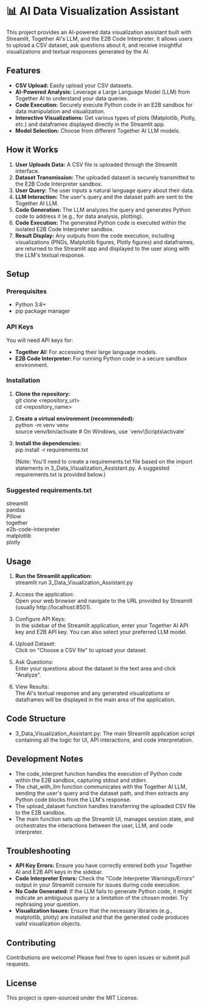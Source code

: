 # **📊 AI Data Visualization Assistant**

This project provides an AI-powered data visualization assistant built with Streamlit, Together AI's LLM, and the E2B Code Interpreter. It allows users to upload a CSV dataset, ask questions about it, and receive insightful visualizations and textual responses generated by the AI.

## **Features**

* **CSV Upload:** Easily upload your CSV datasets.  
* **AI-Powered Analysis:** Leverage a Large Language Model (LLM) from Together AI to understand your data queries.  
* **Code Execution:** Securely execute Python code in an E2B sandbox for data manipulation and visualization.  
* **Interactive Visualizations:** Get various types of plots (Matplotlib, Plotly, etc.) and dataframes displayed directly in the Streamlit app.  
* **Model Selection:** Choose from different Together AI LLM models.

## **How it Works**

1. **User Uploads Data:** A CSV file is uploaded through the Streamlit interface.  
2. **Dataset Transmission:** The uploaded dataset is securely transmitted to the E2B Code Interpreter sandbox.  
3. **User Query:** The user inputs a natural language query about their data.  
4. **LLM Interaction:** The user's query and the dataset path are sent to the Together AI LLM.  
5. **Code Generation:** The LLM analyzes the query and generates Python code to address it (e.g., for data analysis, plotting).  
6. **Code Execution:** The generated Python code is executed within the isolated E2B Code Interpreter sandbox.  
7. **Result Display:** Any outputs from the code execution, including visualizations (PNGs, Matplotlib figures, Plotly figures) and dataframes, are returned to the Streamlit app and displayed to the user along with the LLM's textual response.

## **Setup**

### **Prerequisites**

* Python 3.8+  
* pip package manager

### **API Keys**

You will need API keys for:

* **Together AI:** For accessing their large language models.  
* **E2B Code Interpreter:** For running Python code in a secure sandbox environment.

### **Installation**

1. **Clone the repository:**  
   git clone \<repository\_url\>  
   cd \<repository\_name\>

2. **Create a virtual environment (recommended):**  
   python \-m venv venv  
   source venv/bin/activate  \# On Windows, use \`venv\\Scripts\\activate\`

3. **Install the dependencies:**  
   pip install \-r requirements.txt

   (Note: You'll need to create a requirements.txt file based on the import statements in 3\_Data\_Visualization\_Assistant.py. A suggested requirements.txt is provided below.)

### **Suggested requirements.txt**

streamlit  
pandas  
Pillow  
together  
e2b-code-interpreter  
matplotlib  
plotly

## **Usage**

1. **Run the Streamlit application:**  
   streamlit run 3\_Data\_Visualization\_Assistant.py

2. Access the application:  
   Open your web browser and navigate to the URL provided by Streamlit (usually http://localhost:8501).  
3. Configure API Keys:  
   In the sidebar of the Streamlit application, enter your Together AI API key and E2B API key. You can also select your preferred LLM model.  
4. Upload Dataset:  
   Click on "Choose a CSV file" to upload your dataset.  
5. Ask Questions:  
   Enter your questions about the dataset in the text area and click "Analyze".  
6. View Results:  
   The AI's textual response and any generated visualizations or dataframes will be displayed in the main area of the application.

## **Code Structure**

* 3\_Data\_Visualization\_Assistant.py: The main Streamlit application script containing all the logic for UI, API interactions, and code interpretation.

## **Development Notes**

* The code\_interpret function handles the execution of Python code within the E2B sandbox, capturing stdout and stderr.  
* The chat\_with\_llm function communicates with the Together AI LLM, sending the user's query and the dataset path, and then extracts any Python code blocks from the LLM's response.  
* The upload\_dataset function handles transferring the uploaded CSV file to the E2B sandbox.  
* The main function sets up the Streamlit UI, manages session state, and orchestrates the interactions between the user, LLM, and code interpreter.

## **Troubleshooting**

* **API Key Errors:** Ensure you have correctly entered both your Together AI and E2B API keys in the sidebar.  
* **Code Interpreter Errors:** Check the "Code Interpreter Warnings/Errors" output in your Streamlit console for issues during code execution.  
* **No Code Generated:** If the LLM fails to generate Python code, it might indicate an ambiguous query or a limitation of the chosen model. Try rephrasing your question.  
* **Visualization Issues:** Ensure that the necessary libraries (e.g., matplotlib, plotly) are installed and that the generated code produces valid visualization objects.

## **Contributing**

Contributions are welcome\! Please feel free to open issues or submit pull requests.

## **License**

This project is open-sourced under the MIT License.